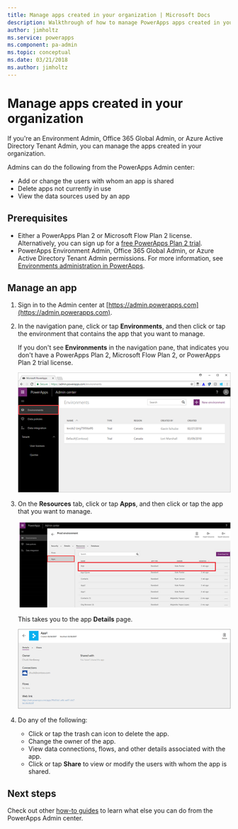 ```yaml
---
title: Manage apps created in your organization | Microsoft Docs
description: Walkthrough of how to manage PowerApps apps created in your organization
author: jimholtz
ms.service: powerapps
ms.component: pa-admin
ms.topic: conceptual
ms.date: 03/21/2018
ms.author: jimholtz
---
```


# Manage apps created in your organization 
If you're an Environment Admin, Office 365 Global Admin, or Azure Active Directory Tenant Admin, you can manage the apps created in your organization.

Admins can do the following from the PowerApps Admin center:
* Add or change the users with whom an app is shared
* Delete apps not currently in use
* View the data sources used by an app

## Prerequisites
* Either a PowerApps Plan 2 or Microsoft Flow Plan 2 license. Alternatively, you can sign up for a [free PowerApps Plan 2 trial](https://web.powerapps.com/signup?redirect=marketing&email=).
* PowerApps Environment Admin, Office 365 Global Admin, or Azure Active Directory Tenant Admin permissions. For more information, see [Environments administration in PowerApps](environments-administration.md).

## Manage an app
1. Sign in to the Admin center at [https://admin.powerapps.com](https://admin.powerapps.com).
2. In the navigation pane, click or tap **Environments**, and then click or tap the environment that contains the app that you want to manage.

    If you don't see **Environments** in the navigation pane, that indicates you don't have a PowerApps Plan 2, Microsoft Flow Plan 2, or PowerApps Plan 2 trial license.

    ![File and Share](./media/admin-manage-apps/environment.png)
3. On the **Resources** tab, click or tap **Apps**, and then click or tap the app that you want to manage.

   ![File and Share](./media/admin-manage-apps/resources.png)

    This takes you to the app **Details** page.

    ![File and Share](./media/admin-manage-apps/app-details.png)
4. Do any of the following:

    * Click or tap the trash can icon to delete the app.
    * Change the owner of the app.
    * View data connections, flows, and other details associated with the app.
    * Click or tap **Share** to view or modify the users with whom the app is shared.

## Next steps
Check out other [how-to guides](signup-for-powerapps-admin.md) to learn what else you can do from the PowerApps Admin center.

